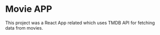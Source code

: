 # Movie APP

This project was a React App related which uses TMDB API for fetching data from movies.

